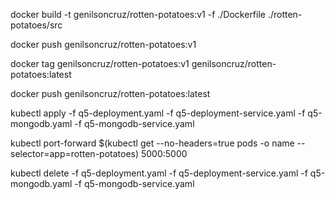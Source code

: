 docker build -t genilsoncruz/rotten-potatoes:v1 -f ./Dockerfile ./rotten-potatoes/src

docker push genilsoncruz/rotten-potatoes:v1

docker tag genilsoncruz/rotten-potatoes:v1 genilsoncruz/rotten-potatoes:latest

docker push genilsoncruz/rotten-potatoes:latest

kubectl apply -f q5-deployment.yaml -f q5-deployment-service.yaml -f q5-mongodb.yaml -f q5-mongodb-service.yaml

kubectl port-forward $(kubectl get --no-headers=true pods -o name --selector=app=rotten-potatoes) 5000:5000

kubectl delete -f q5-deployment.yaml -f q5-deployment-service.yaml -f q5-mongodb.yaml -f q5-mongodb-service.yaml